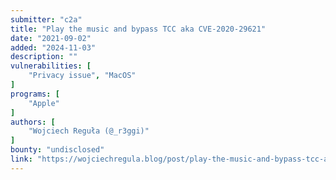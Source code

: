 ```yaml
---
submitter: "c2a"
title: "Play the music and bypass TCC aka CVE-2020-29621"
date: "2021-09-02"
added: "2024-11-03"
description: ""
vulnerabilities: [
    "Privacy issue", "MacOS"
]
programs: [
    "Apple"
]
authors: [
    "Wojciech Reguła (@_r3ggi)"
]
bounty: "undisclosed"
link: "https://wojciechregula.blog/post/play-the-music-and-bypass-tcc-aka-cve-2020-29621/"
---
```




